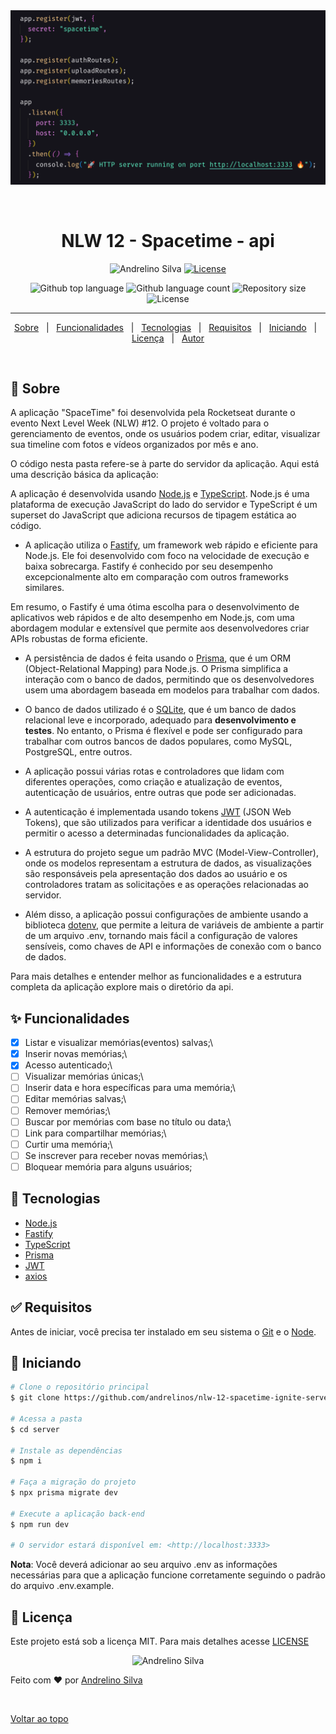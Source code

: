<div align="center" id="top">
  <img src="./.github/print.png" alt="Server" />

  &#xa0;
</div>

<h1 align="center">NLW 12 - Spacetime - api</h1>

<p align="center">
  <img src="https://img.shields.io/static/v1?label=NLW-12&message=Spacetime&color=8257e5&labelColor=202024" alt="Andrelino Silva" />
  <a href="LICENSE"><img  src="https://img.shields.io/static/v1?label=License&message=MIT&color=8257e5&labelColor=202024" alt="License"></a>
</p>

<p align="center">
  <img alt="Github top language" src="https://img.shields.io/github/languages/top/andrelinos/nlw-12-spacetime-ignite-server?color=56BEB8">

  <img alt="Github language count" src="https://img.shields.io/github/languages/count/andrelinos/nlw-12-spacetime-ignite-server?color=56BEB8">

  <img alt="Repository size" src="https://img.shields.io/github/repo-size/andrelinos/nlw-12-spacetime-ignite-server?color=56BEB8">

  <img alt="License" src="https://img.shields.io/github/license/andrelinos/nlw-12-spacetime-ignite-server?color=56BEB8">

</p>

<hr>

<p align="center">
  <a href="#balloon-sobre">Sobre</a> &#xa0; | &#xa0;
  <a href="#sparkles-funcionalidades">Funcionalidades</a> &#xa0; | &#xa0;
  <a href="#rocket-tecnologias">Tecnologias</a> &#xa0; | &#xa0;
  <a href="#white_check_mark-requisitos">Requisitos</a> &#xa0; | &#xa0;
  <a href="#checkered_flag-iniciando">Iniciando</a> &#xa0; | &#xa0;
  <a href="#memo-licen%C3%A7a">Licença</a> &#xa0; | &#xa0;
  <a href="https://andrelino.dev" target="_blank">Autor</a>
</p>

<br>

## :balloon: Sobre ##

A aplicação "SpaceTime" foi desenvolvida pela Rocketseat durante o evento Next Level Week (NLW) #12. O projeto é voltado para o gerenciamento de eventos, onde os usuários podem criar, editar, visualizar sua timeline com fotos e vídeos organizados por mês e ano.

O código nesta pasta refere-se à parte do servidor da aplicação. Aqui está uma descrição básica da aplicação:

A aplicação é desenvolvida usando [Node.js](https://nodejs.org) e [TypeScript](https://www.typescriptlang.org/). Node.js é uma plataforma de execução JavaScript do lado do servidor e TypeScript é um superset do JavaScript que adiciona recursos de tipagem estática ao código.

- A aplicação utiliza o [Fastify](https://www.fastify.io/), um framework web rápido e eficiente para Node.js. Ele foi desenvolvido com foco na velocidade de execução e baixa sobrecarga. Fastify é conhecido por seu desempenho excepcionalmente alto em comparação com outros frameworks similares.

Em resumo, o Fastify é uma ótima escolha para o desenvolvimento de aplicativos web rápidos e de alto desempenho em Node.js, com uma abordagem modular e extensível que permite aos desenvolvedores criar APIs robustas de forma eficiente.

- A persistência de dados é feita usando o [Prisma](https://www.prisma.io/), que é um ORM (Object-Relational Mapping) para Node.js. O Prisma simplifica a interação com o banco de dados, permitindo que os desenvolvedores usem uma abordagem baseada em modelos para trabalhar com dados.

- O banco de dados utilizado é o [SQLite](https://www.sqlite.org/index.html), que é um banco de dados relacional leve e incorporado, adequado para **desenvolvimento e testes**. No entanto, o Prisma é flexível e pode ser configurado para trabalhar com outros bancos de dados populares, como MySQL, PostgreSQL, entre outros.

- A aplicação possui várias rotas e controladores que lidam com diferentes operações, como criação e atualização de eventos, autenticação de usuários, entre outras que pode ser adicionadas.

- A autenticação é implementada usando tokens [JWT](https://jwt.io/) (JSON Web Tokens), que são utilizados para verificar a identidade dos usuários e permitir o acesso a determinadas funcionalidades da aplicação.

- A estrutura do projeto segue um padrão MVC (Model-View-Controller), onde os modelos representam a estrutura de dados, as visualizações são responsáveis pela apresentação dos dados ao usuário e os controladores tratam as solicitações e as operações relacionadas ao servidor.

- Além disso, a aplicação possui configurações de ambiente usando a biblioteca [dotenv](https://www.npmjs.com/package/dotenv), que permite a leitura de variáveis de ambiente a partir de um arquivo .env, tornando mais fácil a configuração de valores sensíveis, como chaves de API e informações de conexão com o banco de dados.

Para mais detalhes e entender melhor as funcionalidades e a estrutura completa da aplicação explore mais o diretório da api.

## :sparkles: Funcionalidades ##

- [x] Listar e visualizar memórias(eventos) salvas;\
- [x] Inserir novas memórias;\
- [x] Acesso autenticado;\
- [ ] Visualizar memórias únicas;\
- [ ] Inserir data e hora específicas para uma memória;\
- [ ] Editar memórias salvas;\
- [ ] Remover memórias;\
- [ ] Buscar por memórias com base no título ou data;\
- [ ] Link para compartilhar memórias;\
- [ ] Curtir uma memória;\
- [ ] Se inscrever para receber novas memórias;\
- [ ] Bloquear memória para alguns usuários;

## :rocket: Tecnologias ##

- [Node.js](https://nodejs.org/en/)
- [Fastify](https://www.fastify.io/)
- [TypeScript](https://www.typescriptlang.org/)
- [Prisma](https://www.prisma.io/)
- [JWT](https://jwt.io/)
- [axios](https://axios-http.com/)

## :white_check_mark: Requisitos ##

Antes de iniciar, você precisa ter instalado em seu sistema o [Git](https://git-scm.com) e o [Node](https://nodejs.org/).

## :checkered_flag: Iniciando ##

```bash
# Clone o repositório principal
$ git clone https://github.com/andrelinos/nlw-12-spacetime-ignite-server

# Acessa a pasta
$ cd server

# Instale as dependências
$ npm i

# Faça a migração do projeto
$ npx prisma migrate dev

# Execute a aplicação back-end
$ npm run dev

# O servidor estará disponível em: <http://localhost:3333>
```

**Nota**: Você deverá adicionar ao seu arquivo .env as informações necessárias para que a aplicação funcione corretamente seguindo o padrão do arquivo .env.example.

## :memo: Licença ##

Este projeto está sob a licença MIT. Para mais detalhes acesse [LICENSE](LICENSE)

<p align="center">
  <img alt="Andrelino Silva" src="https://avatars.githubusercontent.com/u/35929943?v=4" width="100px" />
</p>

Feito com :heart: por <a href="https://andrelino.dev" target="_blank">Andrelino Silva</a>

&#xa0;

<a href="#top">Voltar ao topo</a>
